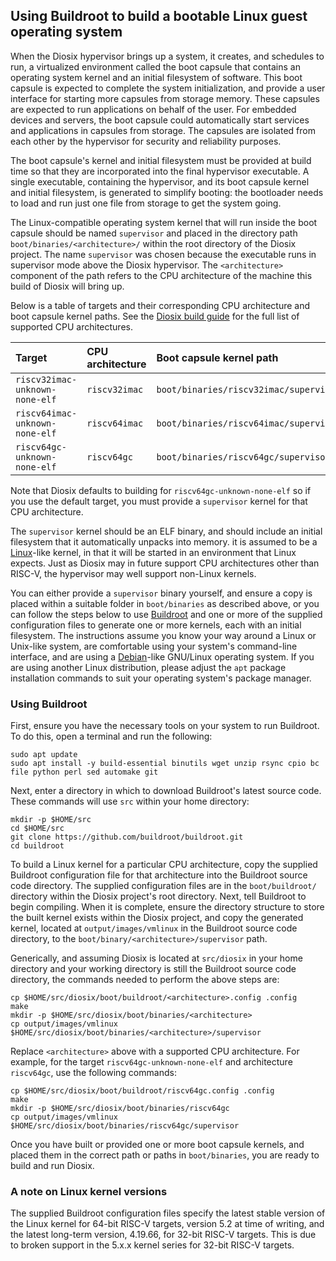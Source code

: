 ## Using Buildroot to build a bootable Linux guest operating system

When the Diosix hypervisor brings up a system, it creates, and schedules to run, a virtualized environment called the boot capsule that contains an operating system kernel and an initial filesystem of software. This boot capsule is expected to complete the system initialization, and provide a user interface for starting more capsules from storage memory. These capsules are expected to run applications on behalf of the user. For embedded devices and servers, the boot capsule could automatically start services and applications in capsules from storage. The capsules are isolated from each other by the hypervisor for security and reliability purposes.

The boot capsule's kernel and initial filesystem must be provided at build time so that they are incorporated into the final hypervisor executable. A single executable, containing the hypervisor, and its boot capsule kernel and initial filesystem, is generated to simplify booting: the bootloader needs to load and run just one file from storage to get the system going.

The Linux-compatible operating system kernel that will run inside the boot capsule should be named `supervisor` and placed in the directory path `boot/binaries/<architecture>/` within the root directory of the Diosix project. The name `supervisor` was chosen because the executable runs in supervisor mode above the Diosix hypervisor. The `<architecture>` component of the path refers to the CPU architecture of the machine this build of Diosix will bring up.

Below is a table of targets and their corresponding CPU architecture and boot capsule kernel paths. See the [Diosix build guide](building.md) for the full list of supported CPU architectures.

| Target                         | CPU architecture | Boot capsule kernel path               |
|:-------------------------------|:-----------------|:---------------------------------------|
| `riscv32imac-unknown-none-elf` | `riscv32imac`    | `boot/binaries/riscv32imac/supervisor` |
| `riscv64imac-unknown-none-elf` | `riscv64imac`    | `boot/binaries/riscv64imac/supervisor` |
| `riscv64gc-unknown-none-elf`   | `riscv64gc`      | `boot/binaries/riscv64gc/supervisor`   |


Note that Diosix defaults to building for `riscv64gc-unknown-none-elf` so if you use the default target, you must provide a `supervisor` kernel for that CPU architecture.

The `supervisor` kernel should be an ELF binary, and should include an initial filesystem that it automatically unpacks into memory. it is assumed to be a [Linux](https://www.kernel.org/)-like kernel, in that it will be started in an environment that Linux expects. Just as Diosix may in future support CPU architectures other than RISC-V, the hypervisor may well support non-Linux kernels.

You can either provide a `supervisor` binary yourself, and ensure a copy is placed within a suitable folder in `boot/binaries` as described above, or you can follow the steps below to use [Buildroot](https://buildroot.org/) and one or more of the supplied configuration files to generate one or more kernels, each with an initial filesystem. The instructions assume you know your way around a Linux or Unix-like system, are comfortable using your system's command-line interface, and are using a [Debian](https://www.debian.org/)-like GNU/Linux operating system. If you are using another Linux distribution, please adjust the `apt` package installation commands to suit your operating system's package manager.

### Using Buildroot

First, ensure you have the necessary tools on your system to run Buildroot. To do this, open a terminal and run the following:

```
sudo apt update
sudo apt install -y build-essential binutils wget unzip rsync cpio bc file python perl sed automake git
```

Next, enter a directory in which to download Buildroot's latest source code. These commands will use `src` within your home directory:

```
mkdir -p $HOME/src
cd $HOME/src
git clone https://github.com/buildroot/buildroot.git
cd buildroot
```

To build a Linux kernel for a particular CPU architecture, copy the supplied Buildroot configuration file for that architecture into the Buildroot source code directory. The supplied configuration files are in the `boot/buildroot/` directory within the Diosix project's root directory. Next, tell Buildroot to begin compiling. When it is complete, ensure the directory structure to store the built kernel exists within the Diosix project, and copy the generated kernel, located at `output/images/vmlinux` in the Buildroot source code directory, to the `boot/binary/<architecture>/supervisor` path.

Generically, and assuming Diosix is located at `src/diosix` in your home directory and your working directory is still the Buildroot source code directory, the commands needed to perform the above steps are:

```
cp $HOME/src/diosix/boot/buildroot/<architecture>.config .config
make
mkdir -p $HOME/src/diosix/boot/binaries/<architecture>
cp output/images/vmlinux $HOME/src/diosix/boot/binaries/<architecture>/supervisor
```

Replace `<architecture>` above with a supported CPU architecture. For example, for the target `riscv64gc-unknown-none-elf` and architecture `riscv64gc`, use the following commands:

```
cp $HOME/src/diosix/boot/buildroot/riscv64gc.config .config
make
mkdir -p $HOME/src/diosix/boot/binaries/riscv64gc
cp output/images/vmlinux $HOME/src/diosix/boot/binaries/riscv64gc/supervisor
```

Once you have built or provided one or more boot capsule kernels, and placed them in the correct path or paths in `boot/binaries`, you are ready to build and run Diosix.

### A note on Linux kernel versions

The supplied Buildroot configuration files specify the latest stable version of the Linux kernel for 64-bit RISC-V targets, version 5.2 at time of writing, and the latest long-term version, 4.19.66, for 32-bit RISC-V targets. This is due to broken support in the 5.x.x kernel series for 32-bit RISC-V targets.
